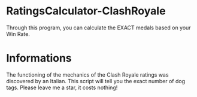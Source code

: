 # RatingsCalculator-ClashRoyale
Through this program, you can calculate the EXACT medals based on your Win Rate.

# Informations
The functioning of the mechanics of the Clash Royale ratings was discovered by an Italian. This script will tell you the exact number of dog tags. Please leave me a star, it costs nothing!
